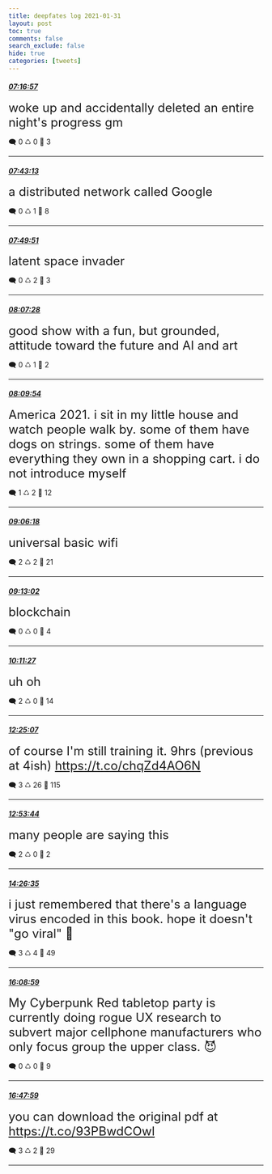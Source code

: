 ```yaml
---
title: deepfates log 2021-01-31
layout: post
toc: true
comments: false
search_exclude: false
hide: true
categories: [tweets]
---
```



#### <a href = "https://twitter.com/deepfates/status/1355882765552508932">*07:16:57*</a>

<font size="5">woke up and accidentally deleted an entire night's progress gm</font>



🗨️ 0 ♺ 0 🤍  3   

---
    
#### <a href = "https://twitter.com/deepfates/status/1355889379143610371">*07:43:13*</a>

<font size="5">a distributed network called Google</font>



🗨️ 0 ♺ 1 🤍  8   

---
    
#### <a href = "https://twitter.com/deepfates/status/1355891046262087687">*07:49:51*</a>

<font size="5">latent space invader</font>



🗨️ 0 ♺ 2 🤍  3   

---
    
#### <a href = "https://twitter.com/deepfates/status/1355895479309979650">*08:07:28*</a>

<font size="5">good show with a fun, but grounded, attitude toward the future and AI and art</font>



🗨️ 0 ♺ 1 🤍  2   

---
    
#### <a href = "https://twitter.com/deepfates/status/1355896092022419459">*08:09:54*</a>

<font size="5">America 2021. i sit in my little house and watch people walk by. some of them have dogs on strings. some of them have everything they own in a shopping cart. i do not introduce myself</font>



🗨️ 1 ♺ 2 🤍  12   

---
    
#### <a href = "https://twitter.com/deepfates/status/1355910285404434434">*09:06:18*</a>

<font size="5">universal basic wifi</font>



🗨️ 2 ♺ 2 🤍  21   

---
    
#### <a href = "https://twitter.com/deepfates/status/1355911981450973184">*09:13:02*</a>

<font size="5">blockchain</font>



🗨️ 0 ♺ 0 🤍  4   

---
    
#### <a href = "https://twitter.com/deepfates/status/1355926681257603072">*10:11:27*</a>

<font size="5">uh oh</font>



🗨️ 2 ♺ 0 🤍  14   

---
    
#### <a href = "https://twitter.com/deepfates/status/1355960318678028289">*12:25:07*</a>

<font size="5">of course I'm still training it. 9hrs (previous at 4ish)  https://t.co/chqZd4AO6N</font>



🗨️ 3 ♺ 26 🤍  115   

---
    
#### <a href = "https://twitter.com/deepfates/status/1355967520943927297">*12:53:44*</a>

<font size="5">many people are saying this</font>



🗨️ 2 ♺ 0 🤍  2   

---
    
#### <a href = "https://twitter.com/deepfates/status/1355990889676623876">*14:26:35*</a>

<font size="5">i just remembered that there's a language virus encoded in this book. hope it doesn't "go viral" 🤫</font>



🗨️ 3 ♺ 4 🤍  49   

---
    
#### <a href = "https://twitter.com/deepfates/status/1356016657236426769">*16:08:59*</a>

<font size="5">My Cyberpunk Red tabletop party is currently doing rogue UX research to subvert major cellphone manufacturers who only focus group the upper class.   😈</font>



🗨️ 0 ♺ 0 🤍  9   

---
    
#### <a href = "https://twitter.com/deepfates/status/1356026474533445641">*16:47:59*</a>

<font size="5">you can download the original pdf at  https://t.co/93PBwdCOwl</font>



🗨️ 3 ♺ 2 🤍  29   

---
    
            

